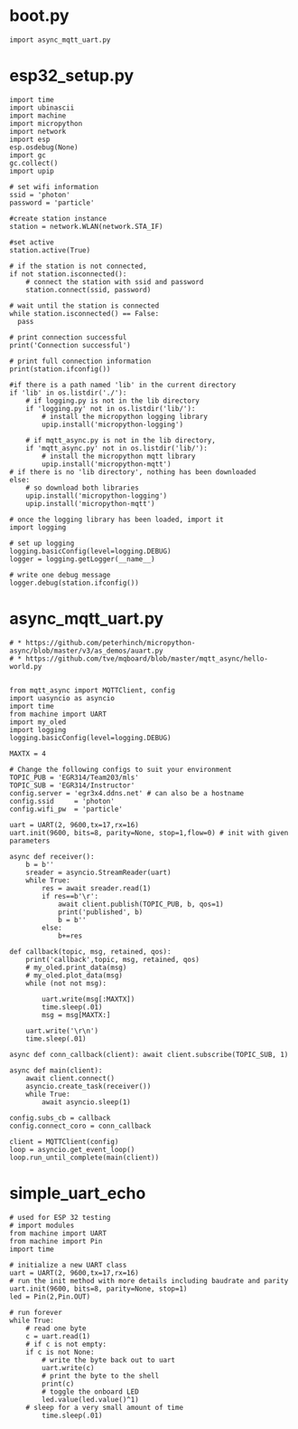 # boot.py
```import async_mqtt_uart.py```

# esp32_setup.py
```import os
import time
import ubinascii
import machine
import micropython
import network
import esp
esp.osdebug(None)
import gc
gc.collect()
import upip

# set wifi information
ssid = 'photon'
password = 'particle' 

#create station instance
station = network.WLAN(network.STA_IF)

#set active
station.active(True)

# if the station is not connected,
if not station.isconnected():
    # connect the station with ssid and password
    station.connect(ssid, password)

# wait until the station is connected
while station.isconnected() == False:
  pass

# print connection successful
print('Connection successful')

# print full connection information 
print(station.ifconfig())

#if there is a path named 'lib' in the current directory
if 'lib' in os.listdir('./'):
    # if logging.py is not in the lib directory
    if 'logging.py' not in os.listdir('lib/'):
    	# install the micropython logging library
        upip.install('micropython-logging')

    # if mqtt_async.py is not in the lib directory,
    if 'mqtt_async.py' not in os.listdir('lib/'):
    	# install the micropython mqtt library
        upip.install('micropython-mqtt')
# if there is no 'lib directory', nothing has been downloaded
else:
    # so download both libraries
    upip.install('micropython-logging')
    upip.install('micropython-mqtt')

# once the logging library has been loaded, import it
import logging

# set up logging
logging.basicConfig(level=logging.DEBUG)
logger = logging.getLogger(__name__)

# write one debug message
logger.debug(station.ifconfig())
```

# async_mqtt_uart.py

```# Derived from: 
# * https://github.com/peterhinch/micropython-async/blob/master/v3/as_demos/auart.py
# * https://github.com/tve/mqboard/blob/master/mqtt_async/hello-world.py


from mqtt_async import MQTTClient, config
import uasyncio as asyncio
import time
from machine import UART
import my_oled
import logging
logging.basicConfig(level=logging.DEBUG)

MAXTX = 4

# Change the following configs to suit your environment
TOPIC_PUB = 'EGR314/Team203/mls'
TOPIC_SUB = 'EGR314/Instructor'
config.server = 'egr3x4.ddns.net' # can also be a hostname
config.ssid     = 'photon'
config.wifi_pw  = 'particle'

uart = UART(2, 9600,tx=17,rx=16)
uart.init(9600, bits=8, parity=None, stop=1,flow=0) # init with given parameters

async def receiver():
    b = b''
    sreader = asyncio.StreamReader(uart)
    while True:
        res = await sreader.read(1)
        if res==b'\r':
            await client.publish(TOPIC_PUB, b, qos=1)
            print('published', b)
            b = b''
        else:
            b+=res

def callback(topic, msg, retained, qos):
    print('callback',topic, msg, retained, qos)
    # my_oled.print_data(msg)
    # my_oled.plot_data(msg)
    while (not not msg):
        
        uart.write(msg[:MAXTX])
        time.sleep(.01)
        msg = msg[MAXTX:]

    uart.write('\r\n')
    time.sleep(.01)
  
async def conn_callback(client): await client.subscribe(TOPIC_SUB, 1)

async def main(client):
    await client.connect()
    asyncio.create_task(receiver())
    while True:
        await asyncio.sleep(1)

config.subs_cb = callback
config.connect_coro = conn_callback

client = MQTTClient(config)
loop = asyncio.get_event_loop()
loop.run_until_complete(main(client))
```

# simple_uart_echo

```
# used for ESP 32 testing
# import modules
from machine import UART
from machine import Pin
import time

# initialize a new UART class
uart = UART(2, 9600,tx=17,rx=16)
# run the init method with more details including baudrate and parity
uart.init(9600, bits=8, parity=None, stop=1) 
led = Pin(2,Pin.OUT)

# run forever
while True:
    # read one byte
    c = uart.read(1)
    # if c is not empty:
    if c is not None:
        # write the byte back out to uart
        uart.write(c)
        # print the byte to the shell
        print(c)
        # toggle the onboard LED
        led.value(led.value()^1)
	# sleep for a very small amount of time
        time.sleep(.01)

